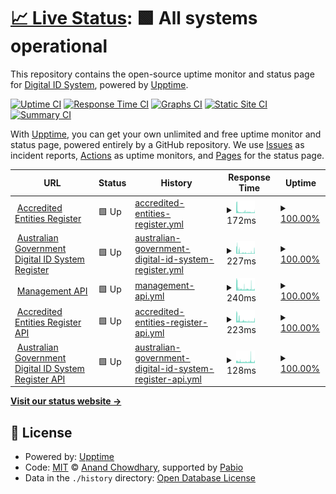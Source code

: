 # [📈 Live Status](https://status.digitalidsystem.gov.au): <!--live status--> **🟩 All systems operational**

This repository contains the open-source uptime monitor and status page for [Digital ID System](https://digitalidsystem.gov.au/), powered by [Upptime](https://github.com/upptime/upptime).

[![Uptime CI](https://github.com/DigitalIDSystem/regulator-status/workflows/Uptime%20CI/badge.svg)](https://github.com/DigitalIDSystem/regulator-status/actions?query=workflow%3A%22Uptime+CI%22)
[![Response Time CI](https://github.com/DigitalIDSystem/regulator-status/workflows/Response%20Time%20CI/badge.svg)](https://github.com/DigitalIDSystem/regulator-status/actions?query=workflow%3A%22Response+Time+CI%22)
[![Graphs CI](https://github.com/DigitalIDSystem/regulator-status/workflows/Graphs%20CI/badge.svg)](https://github.com/DigitalIDSystem/regulator-status/actions?query=workflow%3A%22Graphs+CI%22)
[![Static Site CI](https://github.com/DigitalIDSystem/regulator-status/workflows/Static%20Site%20CI/badge.svg)](https://github.com/DigitalIDSystem/regulator-status/actions?query=workflow%3A%22Static+Site+CI%22)
[![Summary CI](https://github.com/DigitalIDSystem/regulator-status/workflows/Summary%20CI/badge.svg)](https://github.com/DigitalIDSystem/regulator-status/actions?query=workflow%3A%22Summary+CI%22)

With [Upptime](https://upptime.js.org), you can get your own unlimited and free uptime monitor and status page, powered entirely by a GitHub repository. We use [Issues](https://github.com/DigitalIDSystem/regulator-status/issues) as incident reports, [Actions](https://github.com/DigitalIDSystem/regulator-status/actions) as uptime monitors, and [Pages](https://status.digitalidsystem.gov.au) for the status page.

<!--start: status pages-->
<!-- This summary is generated by Upptime (https://github.com/upptime/upptime) -->
<!-- Do not edit this manually, your changes will be overwritten -->
<!-- prettier-ignore -->
| URL | Status | History | Response Time | Uptime |
| --- | ------ | ------- | ------------- | ------ |
| <img alt="" src="https://icons.duckduckgo.com/ip3/accreditation.register.digitalidsystem.gov.au.ico" height="13"> [Accredited Entities Register](https://accreditation.register.digitalidsystem.gov.au/) | 🟩 Up | [accredited-entities-register.yml](https://github.com/DigitalIDSystem/regulator-status/commits/HEAD/history/accredited-entities-register.yml) | <details><summary><img alt="Response time graph" src="./graphs/accredited-entities-register/response-time-week.png" height="20"> 172ms</summary><br><a href="https://status.digitalidsystem.gov.au/history/accredited-entities-register"><img alt="Response time 834" src="https://img.shields.io/endpoint?url=https%3A%2F%2Fraw.githubusercontent.com%2FDigitalIDSystem%2Fregulator-status%2FHEAD%2Fapi%2Faccredited-entities-register%2Fresponse-time.json"></a><br><a href="https://status.digitalidsystem.gov.au/history/accredited-entities-register"><img alt="24-hour response time 100" src="https://img.shields.io/endpoint?url=https%3A%2F%2Fraw.githubusercontent.com%2FDigitalIDSystem%2Fregulator-status%2FHEAD%2Fapi%2Faccredited-entities-register%2Fresponse-time-day.json"></a><br><a href="https://status.digitalidsystem.gov.au/history/accredited-entities-register"><img alt="7-day response time 172" src="https://img.shields.io/endpoint?url=https%3A%2F%2Fraw.githubusercontent.com%2FDigitalIDSystem%2Fregulator-status%2FHEAD%2Fapi%2Faccredited-entities-register%2Fresponse-time-week.json"></a><br><a href="https://status.digitalidsystem.gov.au/history/accredited-entities-register"><img alt="30-day response time 426" src="https://img.shields.io/endpoint?url=https%3A%2F%2Fraw.githubusercontent.com%2FDigitalIDSystem%2Fregulator-status%2FHEAD%2Fapi%2Faccredited-entities-register%2Fresponse-time-month.json"></a><br><a href="https://status.digitalidsystem.gov.au/history/accredited-entities-register"><img alt="1-year response time 834" src="https://img.shields.io/endpoint?url=https%3A%2F%2Fraw.githubusercontent.com%2FDigitalIDSystem%2Fregulator-status%2FHEAD%2Fapi%2Faccredited-entities-register%2Fresponse-time-year.json"></a></details> | <details><summary><a href="https://status.digitalidsystem.gov.au/history/accredited-entities-register">100.00%</a></summary><a href="https://status.digitalidsystem.gov.au/history/accredited-entities-register"><img alt="All-time uptime 100.00%" src="https://img.shields.io/endpoint?url=https%3A%2F%2Fraw.githubusercontent.com%2FDigitalIDSystem%2Fregulator-status%2FHEAD%2Fapi%2Faccredited-entities-register%2Fuptime.json"></a><br><a href="https://status.digitalidsystem.gov.au/history/accredited-entities-register"><img alt="24-hour uptime 100.00%" src="https://img.shields.io/endpoint?url=https%3A%2F%2Fraw.githubusercontent.com%2FDigitalIDSystem%2Fregulator-status%2FHEAD%2Fapi%2Faccredited-entities-register%2Fuptime-day.json"></a><br><a href="https://status.digitalidsystem.gov.au/history/accredited-entities-register"><img alt="7-day uptime 100.00%" src="https://img.shields.io/endpoint?url=https%3A%2F%2Fraw.githubusercontent.com%2FDigitalIDSystem%2Fregulator-status%2FHEAD%2Fapi%2Faccredited-entities-register%2Fuptime-week.json"></a><br><a href="https://status.digitalidsystem.gov.au/history/accredited-entities-register"><img alt="30-day uptime 100.00%" src="https://img.shields.io/endpoint?url=https%3A%2F%2Fraw.githubusercontent.com%2FDigitalIDSystem%2Fregulator-status%2FHEAD%2Fapi%2Faccredited-entities-register%2Fuptime-month.json"></a><br><a href="https://status.digitalidsystem.gov.au/history/accredited-entities-register"><img alt="1-year uptime 100.00%" src="https://img.shields.io/endpoint?url=https%3A%2F%2Fraw.githubusercontent.com%2FDigitalIDSystem%2Fregulator-status%2FHEAD%2Fapi%2Faccredited-entities-register%2Fuptime-year.json"></a></details>
| <img alt="" src="https://icons.duckduckgo.com/ip3/agdis.register.digitalidsystem.gov.au.ico" height="13"> [Australian Government Digital ID System Register](https://agdis.register.digitalidsystem.gov.au/) | 🟩 Up | [australian-government-digital-id-system-register.yml](https://github.com/DigitalIDSystem/regulator-status/commits/HEAD/history/australian-government-digital-id-system-register.yml) | <details><summary><img alt="Response time graph" src="./graphs/australian-government-digital-id-system-register/response-time-week.png" height="20"> 227ms</summary><br><a href="https://status.digitalidsystem.gov.au/history/australian-government-digital-id-system-register"><img alt="Response time 866" src="https://img.shields.io/endpoint?url=https%3A%2F%2Fraw.githubusercontent.com%2FDigitalIDSystem%2Fregulator-status%2FHEAD%2Fapi%2Faustralian-government-digital-id-system-register%2Fresponse-time.json"></a><br><a href="https://status.digitalidsystem.gov.au/history/australian-government-digital-id-system-register"><img alt="24-hour response time 177" src="https://img.shields.io/endpoint?url=https%3A%2F%2Fraw.githubusercontent.com%2FDigitalIDSystem%2Fregulator-status%2FHEAD%2Fapi%2Faustralian-government-digital-id-system-register%2Fresponse-time-day.json"></a><br><a href="https://status.digitalidsystem.gov.au/history/australian-government-digital-id-system-register"><img alt="7-day response time 227" src="https://img.shields.io/endpoint?url=https%3A%2F%2Fraw.githubusercontent.com%2FDigitalIDSystem%2Fregulator-status%2FHEAD%2Fapi%2Faustralian-government-digital-id-system-register%2Fresponse-time-week.json"></a><br><a href="https://status.digitalidsystem.gov.au/history/australian-government-digital-id-system-register"><img alt="30-day response time 465" src="https://img.shields.io/endpoint?url=https%3A%2F%2Fraw.githubusercontent.com%2FDigitalIDSystem%2Fregulator-status%2FHEAD%2Fapi%2Faustralian-government-digital-id-system-register%2Fresponse-time-month.json"></a><br><a href="https://status.digitalidsystem.gov.au/history/australian-government-digital-id-system-register"><img alt="1-year response time 866" src="https://img.shields.io/endpoint?url=https%3A%2F%2Fraw.githubusercontent.com%2FDigitalIDSystem%2Fregulator-status%2FHEAD%2Fapi%2Faustralian-government-digital-id-system-register%2Fresponse-time-year.json"></a></details> | <details><summary><a href="https://status.digitalidsystem.gov.au/history/australian-government-digital-id-system-register">100.00%</a></summary><a href="https://status.digitalidsystem.gov.au/history/australian-government-digital-id-system-register"><img alt="All-time uptime 100.00%" src="https://img.shields.io/endpoint?url=https%3A%2F%2Fraw.githubusercontent.com%2FDigitalIDSystem%2Fregulator-status%2FHEAD%2Fapi%2Faustralian-government-digital-id-system-register%2Fuptime.json"></a><br><a href="https://status.digitalidsystem.gov.au/history/australian-government-digital-id-system-register"><img alt="24-hour uptime 100.00%" src="https://img.shields.io/endpoint?url=https%3A%2F%2Fraw.githubusercontent.com%2FDigitalIDSystem%2Fregulator-status%2FHEAD%2Fapi%2Faustralian-government-digital-id-system-register%2Fuptime-day.json"></a><br><a href="https://status.digitalidsystem.gov.au/history/australian-government-digital-id-system-register"><img alt="7-day uptime 100.00%" src="https://img.shields.io/endpoint?url=https%3A%2F%2Fraw.githubusercontent.com%2FDigitalIDSystem%2Fregulator-status%2FHEAD%2Fapi%2Faustralian-government-digital-id-system-register%2Fuptime-week.json"></a><br><a href="https://status.digitalidsystem.gov.au/history/australian-government-digital-id-system-register"><img alt="30-day uptime 100.00%" src="https://img.shields.io/endpoint?url=https%3A%2F%2Fraw.githubusercontent.com%2FDigitalIDSystem%2Fregulator-status%2FHEAD%2Fapi%2Faustralian-government-digital-id-system-register%2Fuptime-month.json"></a><br><a href="https://status.digitalidsystem.gov.au/history/australian-government-digital-id-system-register"><img alt="1-year uptime 100.00%" src="https://img.shields.io/endpoint?url=https%3A%2F%2Fraw.githubusercontent.com%2FDigitalIDSystem%2Fregulator-status%2FHEAD%2Fapi%2Faustralian-government-digital-id-system-register%2Fuptime-year.json"></a></details>
| <img alt="" src="https://icons.duckduckgo.com/ip3/manage.api.digitalidsystem.gov.au.ico" height="13"> [Management API](https://manage.api.digitalidsystem.gov.au/v1/health) | 🟩 Up | [management-api.yml](https://github.com/DigitalIDSystem/regulator-status/commits/HEAD/history/management-api.yml) | <details><summary><img alt="Response time graph" src="./graphs/management-api/response-time-week.png" height="20"> 240ms</summary><br><a href="https://status.digitalidsystem.gov.au/history/management-api"><img alt="Response time 1158" src="https://img.shields.io/endpoint?url=https%3A%2F%2Fraw.githubusercontent.com%2FDigitalIDSystem%2Fregulator-status%2FHEAD%2Fapi%2Fmanagement-api%2Fresponse-time.json"></a><br><a href="https://status.digitalidsystem.gov.au/history/management-api"><img alt="24-hour response time 177" src="https://img.shields.io/endpoint?url=https%3A%2F%2Fraw.githubusercontent.com%2FDigitalIDSystem%2Fregulator-status%2FHEAD%2Fapi%2Fmanagement-api%2Fresponse-time-day.json"></a><br><a href="https://status.digitalidsystem.gov.au/history/management-api"><img alt="7-day response time 240" src="https://img.shields.io/endpoint?url=https%3A%2F%2Fraw.githubusercontent.com%2FDigitalIDSystem%2Fregulator-status%2FHEAD%2Fapi%2Fmanagement-api%2Fresponse-time-week.json"></a><br><a href="https://status.digitalidsystem.gov.au/history/management-api"><img alt="30-day response time 545" src="https://img.shields.io/endpoint?url=https%3A%2F%2Fraw.githubusercontent.com%2FDigitalIDSystem%2Fregulator-status%2FHEAD%2Fapi%2Fmanagement-api%2Fresponse-time-month.json"></a><br><a href="https://status.digitalidsystem.gov.au/history/management-api"><img alt="1-year response time 1158" src="https://img.shields.io/endpoint?url=https%3A%2F%2Fraw.githubusercontent.com%2FDigitalIDSystem%2Fregulator-status%2FHEAD%2Fapi%2Fmanagement-api%2Fresponse-time-year.json"></a></details> | <details><summary><a href="https://status.digitalidsystem.gov.au/history/management-api">100.00%</a></summary><a href="https://status.digitalidsystem.gov.au/history/management-api"><img alt="All-time uptime 100.00%" src="https://img.shields.io/endpoint?url=https%3A%2F%2Fraw.githubusercontent.com%2FDigitalIDSystem%2Fregulator-status%2FHEAD%2Fapi%2Fmanagement-api%2Fuptime.json"></a><br><a href="https://status.digitalidsystem.gov.au/history/management-api"><img alt="24-hour uptime 100.00%" src="https://img.shields.io/endpoint?url=https%3A%2F%2Fraw.githubusercontent.com%2FDigitalIDSystem%2Fregulator-status%2FHEAD%2Fapi%2Fmanagement-api%2Fuptime-day.json"></a><br><a href="https://status.digitalidsystem.gov.au/history/management-api"><img alt="7-day uptime 100.00%" src="https://img.shields.io/endpoint?url=https%3A%2F%2Fraw.githubusercontent.com%2FDigitalIDSystem%2Fregulator-status%2FHEAD%2Fapi%2Fmanagement-api%2Fuptime-week.json"></a><br><a href="https://status.digitalidsystem.gov.au/history/management-api"><img alt="30-day uptime 100.00%" src="https://img.shields.io/endpoint?url=https%3A%2F%2Fraw.githubusercontent.com%2FDigitalIDSystem%2Fregulator-status%2FHEAD%2Fapi%2Fmanagement-api%2Fuptime-month.json"></a><br><a href="https://status.digitalidsystem.gov.au/history/management-api"><img alt="1-year uptime 100.00%" src="https://img.shields.io/endpoint?url=https%3A%2F%2Fraw.githubusercontent.com%2FDigitalIDSystem%2Fregulator-status%2FHEAD%2Fapi%2Fmanagement-api%2Fuptime-year.json"></a></details>
| <img alt="" src="https://icons.duckduckgo.com/ip3/register.api.digitalidsystem.gov.au.ico" height="13"> [Accredited Entities Register API](https://register.api.digitalidsystem.gov.au/accredited-entities/v1/health) | 🟩 Up | [accredited-entities-register-api.yml](https://github.com/DigitalIDSystem/regulator-status/commits/HEAD/history/accredited-entities-register-api.yml) | <details><summary><img alt="Response time graph" src="./graphs/accredited-entities-register-api/response-time-week.png" height="20"> 223ms</summary><br><a href="https://status.digitalidsystem.gov.au/history/accredited-entities-register-api"><img alt="Response time 1129" src="https://img.shields.io/endpoint?url=https%3A%2F%2Fraw.githubusercontent.com%2FDigitalIDSystem%2Fregulator-status%2FHEAD%2Fapi%2Faccredited-entities-register-api%2Fresponse-time.json"></a><br><a href="https://status.digitalidsystem.gov.au/history/accredited-entities-register-api"><img alt="24-hour response time 128" src="https://img.shields.io/endpoint?url=https%3A%2F%2Fraw.githubusercontent.com%2FDigitalIDSystem%2Fregulator-status%2FHEAD%2Fapi%2Faccredited-entities-register-api%2Fresponse-time-day.json"></a><br><a href="https://status.digitalidsystem.gov.au/history/accredited-entities-register-api"><img alt="7-day response time 223" src="https://img.shields.io/endpoint?url=https%3A%2F%2Fraw.githubusercontent.com%2FDigitalIDSystem%2Fregulator-status%2FHEAD%2Fapi%2Faccredited-entities-register-api%2Fresponse-time-week.json"></a><br><a href="https://status.digitalidsystem.gov.au/history/accredited-entities-register-api"><img alt="30-day response time 496" src="https://img.shields.io/endpoint?url=https%3A%2F%2Fraw.githubusercontent.com%2FDigitalIDSystem%2Fregulator-status%2FHEAD%2Fapi%2Faccredited-entities-register-api%2Fresponse-time-month.json"></a><br><a href="https://status.digitalidsystem.gov.au/history/accredited-entities-register-api"><img alt="1-year response time 1129" src="https://img.shields.io/endpoint?url=https%3A%2F%2Fraw.githubusercontent.com%2FDigitalIDSystem%2Fregulator-status%2FHEAD%2Fapi%2Faccredited-entities-register-api%2Fresponse-time-year.json"></a></details> | <details><summary><a href="https://status.digitalidsystem.gov.au/history/accredited-entities-register-api">100.00%</a></summary><a href="https://status.digitalidsystem.gov.au/history/accredited-entities-register-api"><img alt="All-time uptime 100.00%" src="https://img.shields.io/endpoint?url=https%3A%2F%2Fraw.githubusercontent.com%2FDigitalIDSystem%2Fregulator-status%2FHEAD%2Fapi%2Faccredited-entities-register-api%2Fuptime.json"></a><br><a href="https://status.digitalidsystem.gov.au/history/accredited-entities-register-api"><img alt="24-hour uptime 100.00%" src="https://img.shields.io/endpoint?url=https%3A%2F%2Fraw.githubusercontent.com%2FDigitalIDSystem%2Fregulator-status%2FHEAD%2Fapi%2Faccredited-entities-register-api%2Fuptime-day.json"></a><br><a href="https://status.digitalidsystem.gov.au/history/accredited-entities-register-api"><img alt="7-day uptime 100.00%" src="https://img.shields.io/endpoint?url=https%3A%2F%2Fraw.githubusercontent.com%2FDigitalIDSystem%2Fregulator-status%2FHEAD%2Fapi%2Faccredited-entities-register-api%2Fuptime-week.json"></a><br><a href="https://status.digitalidsystem.gov.au/history/accredited-entities-register-api"><img alt="30-day uptime 100.00%" src="https://img.shields.io/endpoint?url=https%3A%2F%2Fraw.githubusercontent.com%2FDigitalIDSystem%2Fregulator-status%2FHEAD%2Fapi%2Faccredited-entities-register-api%2Fuptime-month.json"></a><br><a href="https://status.digitalidsystem.gov.au/history/accredited-entities-register-api"><img alt="1-year uptime 100.00%" src="https://img.shields.io/endpoint?url=https%3A%2F%2Fraw.githubusercontent.com%2FDigitalIDSystem%2Fregulator-status%2FHEAD%2Fapi%2Faccredited-entities-register-api%2Fuptime-year.json"></a></details>
| <img alt="" src="https://icons.duckduckgo.com/ip3/register.api.digitalidsystem.gov.au.ico" height="13"> [Australian Government Digital ID System Register API](https://register.api.digitalidsystem.gov.au/agdis/v1/health) | 🟩 Up | [australian-government-digital-id-system-register-api.yml](https://github.com/DigitalIDSystem/regulator-status/commits/HEAD/history/australian-government-digital-id-system-register-api.yml) | <details><summary><img alt="Response time graph" src="./graphs/australian-government-digital-id-system-register-api/response-time-week.png" height="20"> 128ms</summary><br><a href="https://status.digitalidsystem.gov.au/history/australian-government-digital-id-system-register-api"><img alt="Response time 283" src="https://img.shields.io/endpoint?url=https%3A%2F%2Fraw.githubusercontent.com%2FDigitalIDSystem%2Fregulator-status%2FHEAD%2Fapi%2Faustralian-government-digital-id-system-register-api%2Fresponse-time.json"></a><br><a href="https://status.digitalidsystem.gov.au/history/australian-government-digital-id-system-register-api"><img alt="24-hour response time 159" src="https://img.shields.io/endpoint?url=https%3A%2F%2Fraw.githubusercontent.com%2FDigitalIDSystem%2Fregulator-status%2FHEAD%2Fapi%2Faustralian-government-digital-id-system-register-api%2Fresponse-time-day.json"></a><br><a href="https://status.digitalidsystem.gov.au/history/australian-government-digital-id-system-register-api"><img alt="7-day response time 128" src="https://img.shields.io/endpoint?url=https%3A%2F%2Fraw.githubusercontent.com%2FDigitalIDSystem%2Fregulator-status%2FHEAD%2Fapi%2Faustralian-government-digital-id-system-register-api%2Fresponse-time-week.json"></a><br><a href="https://status.digitalidsystem.gov.au/history/australian-government-digital-id-system-register-api"><img alt="30-day response time 148" src="https://img.shields.io/endpoint?url=https%3A%2F%2Fraw.githubusercontent.com%2FDigitalIDSystem%2Fregulator-status%2FHEAD%2Fapi%2Faustralian-government-digital-id-system-register-api%2Fresponse-time-month.json"></a><br><a href="https://status.digitalidsystem.gov.au/history/australian-government-digital-id-system-register-api"><img alt="1-year response time 283" src="https://img.shields.io/endpoint?url=https%3A%2F%2Fraw.githubusercontent.com%2FDigitalIDSystem%2Fregulator-status%2FHEAD%2Fapi%2Faustralian-government-digital-id-system-register-api%2Fresponse-time-year.json"></a></details> | <details><summary><a href="https://status.digitalidsystem.gov.au/history/australian-government-digital-id-system-register-api">100.00%</a></summary><a href="https://status.digitalidsystem.gov.au/history/australian-government-digital-id-system-register-api"><img alt="All-time uptime 100.00%" src="https://img.shields.io/endpoint?url=https%3A%2F%2Fraw.githubusercontent.com%2FDigitalIDSystem%2Fregulator-status%2FHEAD%2Fapi%2Faustralian-government-digital-id-system-register-api%2Fuptime.json"></a><br><a href="https://status.digitalidsystem.gov.au/history/australian-government-digital-id-system-register-api"><img alt="24-hour uptime 100.00%" src="https://img.shields.io/endpoint?url=https%3A%2F%2Fraw.githubusercontent.com%2FDigitalIDSystem%2Fregulator-status%2FHEAD%2Fapi%2Faustralian-government-digital-id-system-register-api%2Fuptime-day.json"></a><br><a href="https://status.digitalidsystem.gov.au/history/australian-government-digital-id-system-register-api"><img alt="7-day uptime 100.00%" src="https://img.shields.io/endpoint?url=https%3A%2F%2Fraw.githubusercontent.com%2FDigitalIDSystem%2Fregulator-status%2FHEAD%2Fapi%2Faustralian-government-digital-id-system-register-api%2Fuptime-week.json"></a><br><a href="https://status.digitalidsystem.gov.au/history/australian-government-digital-id-system-register-api"><img alt="30-day uptime 100.00%" src="https://img.shields.io/endpoint?url=https%3A%2F%2Fraw.githubusercontent.com%2FDigitalIDSystem%2Fregulator-status%2FHEAD%2Fapi%2Faustralian-government-digital-id-system-register-api%2Fuptime-month.json"></a><br><a href="https://status.digitalidsystem.gov.au/history/australian-government-digital-id-system-register-api"><img alt="1-year uptime 100.00%" src="https://img.shields.io/endpoint?url=https%3A%2F%2Fraw.githubusercontent.com%2FDigitalIDSystem%2Fregulator-status%2FHEAD%2Fapi%2Faustralian-government-digital-id-system-register-api%2Fuptime-year.json"></a></details>

<!--end: status pages-->

[**Visit our status website →**](https://status.digitalidsystem.gov.au)

## 📄 License

- Powered by: [Upptime](https://github.com/upptime/upptime)
- Code: [MIT](./LICENSE) © [Anand Chowdhary](https://anandchowdhary.com), supported by [Pabio](https://pabio.com)
- Data in the `./history` directory: [Open Database License](https://opendatacommons.org/licenses/odbl/1-0/)
